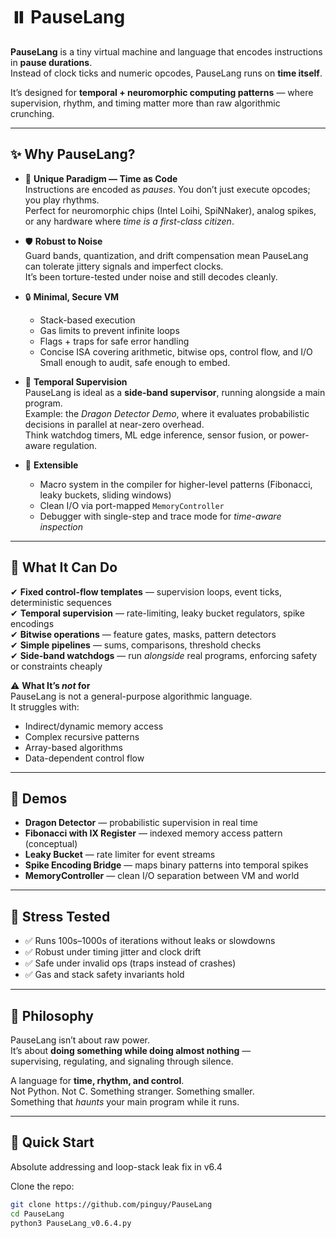 # ⏸️ PauseLang

**PauseLang** is a tiny virtual machine and language that encodes instructions in **pause durations**.  
Instead of clock ticks and numeric opcodes, PauseLang runs on **time itself**.  

It’s designed for **temporal + neuromorphic computing patterns** — where supervision, rhythm, and timing matter more than raw algorithmic crunching.

---

## ✨ Why PauseLang?

- 🥁 **Unique Paradigm — Time as Code**  
  Instructions are encoded as *pauses*. You don’t just execute opcodes; you play rhythms.  
  Perfect for neuromorphic chips (Intel Loihi, SpiNNaker), analog spikes, or any hardware where *time is a first-class citizen*.

- 🛡️ **Robust to Noise**  
  Guard bands, quantization, and drift compensation mean PauseLang can tolerate jittery signals and imperfect clocks.  
  It’s been torture-tested under noise and still decodes cleanly.

- 🔒 **Minimal, Secure VM**  
  - Stack-based execution  
  - Gas limits to prevent infinite loops  
  - Flags + traps for safe error handling  
  - Concise ISA covering arithmetic, bitwise ops, control flow, and I/O  
  Small enough to audit, safe enough to embed.

- 🐉 **Temporal Supervision**  
  PauseLang is ideal as a **side-band supervisor**, running alongside a main program.  
  Example: the *Dragon Detector Demo*, where it evaluates probabilistic decisions in parallel at near-zero overhead.  
  Think watchdog timers, ML edge inference, sensor fusion, or power-aware regulation.

- 🧩 **Extensible**  
  - Macro system in the compiler for higher-level patterns (Fibonacci, leaky buckets, sliding windows)  
  - Clean I/O via port-mapped `MemoryController`  
  - Debugger with single-step and trace mode for *time-aware inspection*

---

## 🧰 What It Can Do

✔ **Fixed control-flow templates** — supervision loops, event ticks, deterministic sequences  
✔ **Temporal supervision** — rate-limiting, leaky bucket regulators, spike encodings  
✔ **Bitwise operations** — feature gates, masks, pattern detectors  
✔ **Simple pipelines** — sums, comparisons, threshold checks  
✔ **Side-band watchdogs** — run *alongside* real programs, enforcing safety or constraints cheaply  

⚠️ **What It’s *not* for**  
PauseLang is not a general-purpose algorithmic language.  
It struggles with:  
- Indirect/dynamic memory access  
- Complex recursive patterns  
- Array-based algorithms  
- Data-dependent control flow  

---

## 🚀 Demos

- **Dragon Detector** — probabilistic supervision in real time  
- **Fibonacci with IX Register** — indexed memory access pattern (conceptual)  
- **Leaky Bucket** — rate limiter for event streams  
- **Spike Encoding Bridge** — maps binary patterns into temporal spikes  
- **MemoryController** — clean I/O separation between VM and world  

---

## 🔬 Stress Tested

- ✅ Runs 100s–1000s of iterations without leaks or slowdowns  
- ✅ Robust under timing jitter and clock drift  
- ✅ Safe under invalid ops (traps instead of crashes)  
- ✅ Gas and stack safety invariants hold  

---

## 📜 Philosophy

PauseLang isn’t about raw power.  
It’s about **doing something while doing almost nothing** —  
supervising, regulating, and signaling through silence.  

A language for **time, rhythm, and control**.  
Not Python. Not C. Something stranger. Something smaller.  
Something that *haunts* your main program while it runs.

---

## 🚀 Quick Start

Absolute addressing and loop-stack leak fix in v6.4

Clone the repo:

```bash
git clone https://github.com/pinguy/PauseLang
cd PauseLang
python3 PauseLang_v0.6.4.py

